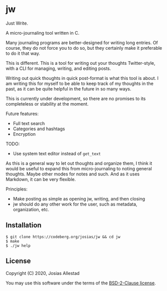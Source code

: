 # jw

Just Write.

A micro-journaling tool written in C.

Many journaling programs are better-designed for writing long entries. Of course, they do not force you to do so, but they certainly make it preferable to do it that way.

This is different. This is a tool for writing out your thoughts Twitter-style, with a CLI for managing, writing, and editing posts.

Writing out quick thoughts in quick post-format is what this tool is about. I am writing this for myself to be able to keep track of my thoughts in the past, as it can be quite helpful in the future in so many ways. 

This is currently under development, so there are no promises to its completeless or stability at the moment.

Future features:

- Full text search
- Categories and hashtags
- Encryption

TODO:
- Use system text editor instead of `get_text`

As this is a general way to let out thoughts and organize them, I think it would be useful to expand this from micro-journaling to noting general thoughts. Maybe other modes for notes and such. And as it uses Markdown, it can be very flexible.

Principles:
- Make posting as simple as opening jw, writing, and then closing
- jw should do any other work for the user, such as metadata, organization, etc.

## Installation

```
$ git clone https://codeberg.org/josias/jw && cd jw
$ make
$ ./jw help
```

## License

Copyright (C) 2020, Josias Allestad

You may use this software under the terms of the [BSD-2-Clause license](LICENSE).
